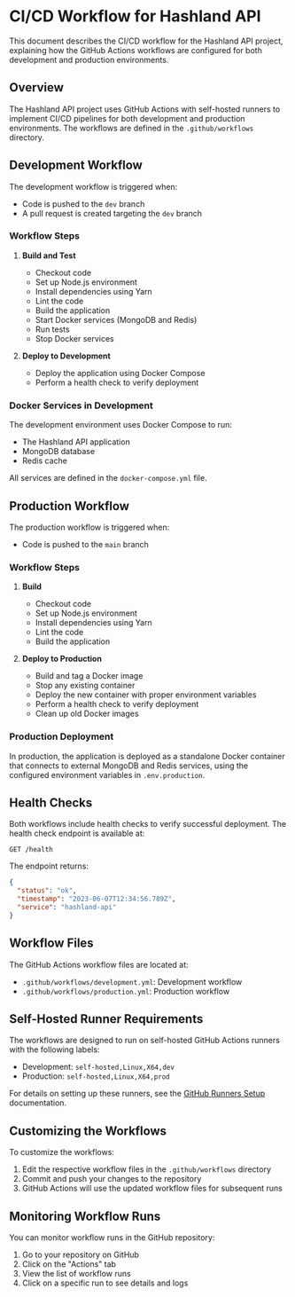 # CI/CD Workflow for Hashland API

This document describes the CI/CD workflow for the Hashland API project, explaining how the GitHub Actions workflows are configured for both development and production environments.

## Overview

The Hashland API project uses GitHub Actions with self-hosted runners to implement CI/CD pipelines for both development and production environments. The workflows are defined in the `.github/workflows` directory.

## Development Workflow

The development workflow is triggered when:
- Code is pushed to the `dev` branch
- A pull request is created targeting the `dev` branch

### Workflow Steps

1. **Build and Test**
   - Checkout code
   - Set up Node.js environment
   - Install dependencies using Yarn
   - Lint the code
   - Build the application
   - Start Docker services (MongoDB and Redis)
   - Run tests
   - Stop Docker services

2. **Deploy to Development**
   - Deploy the application using Docker Compose
   - Perform a health check to verify deployment

### Docker Services in Development

The development environment uses Docker Compose to run:
- The Hashland API application
- MongoDB database
- Redis cache

All services are defined in the `docker-compose.yml` file.

## Production Workflow

The production workflow is triggered when:
- Code is pushed to the `main` branch

### Workflow Steps

1. **Build**
   - Checkout code
   - Set up Node.js environment
   - Install dependencies using Yarn
   - Lint the code
   - Build the application

2. **Deploy to Production**
   - Build and tag a Docker image
   - Stop any existing container
   - Deploy the new container with proper environment variables
   - Perform a health check to verify deployment
   - Clean up old Docker images

### Production Deployment

In production, the application is deployed as a standalone Docker container that connects to external MongoDB and Redis services, using the configured environment variables in `.env.production`.

## Health Checks

Both workflows include health checks to verify successful deployment. The health check endpoint is available at:

```
GET /health
```

The endpoint returns:
```json
{
  "status": "ok",
  "timestamp": "2023-06-07T12:34:56.789Z",
  "service": "hashland-api"
}
```

## Workflow Files

The GitHub Actions workflow files are located at:
- `.github/workflows/development.yml`: Development workflow
- `.github/workflows/production.yml`: Production workflow

## Self-Hosted Runner Requirements

The workflows are designed to run on self-hosted GitHub Actions runners with the following labels:
- Development: `self-hosted,Linux,X64,dev`
- Production: `self-hosted,Linux,X64,prod`

For details on setting up these runners, see the [GitHub Runners Setup](./github-runners-setup.md) documentation.

## Customizing the Workflows

To customize the workflows:

1. Edit the respective workflow files in the `.github/workflows` directory
2. Commit and push your changes to the repository
3. GitHub Actions will use the updated workflow files for subsequent runs

## Monitoring Workflow Runs

You can monitor workflow runs in the GitHub repository:
1. Go to your repository on GitHub
2. Click on the "Actions" tab
3. View the list of workflow runs
4. Click on a specific run to see details and logs 